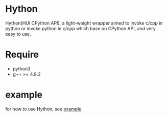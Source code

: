 # Hython
Hython(HUI CPython API), a light-weight wrapper aimed to invoke c/cpp in python or invoke python in c/cpp which base on CPython API, and very easy to use.

# Require
- python3
- g++ >= 4.8.2

# example
for how to use Hython, see [example](./example)


```{.python .input}

```
